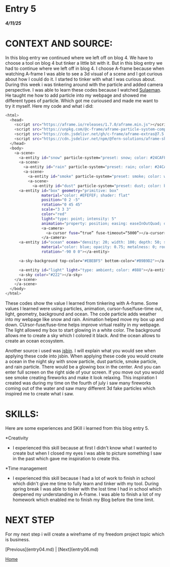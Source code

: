 # Entry 5
##### 4/11/25

<h1>CONTEXT AND SOURCE:</h1>
<p>In this blog entry we continued where we left off on blog 4. We have to choose a tool on blog 4 but tinker a little bit with it. But in this blog entry we had to continue where we left off in blog 4. I choose A-frame because when watching A-frame I was able to see a 3d visual of a scene and I got curious about how I could do it. I started to tinker with what I was curious about. During this week i was tinkering around with the particle and added camera perspective. I was able to learn these codes because I watched <a href="https://www.youtube.com/watch?v=8BeoaNm5kzw">Sulaeman</a>. He taught me how to add particle into my webpage and showed me different types of particle. Which got me curioused and made me want to try it myself. Here my code and what i did:</p>

```bash
<html>
  <head>
    <script src="https://aframe.io/releases/1.7.0/aframe.min.js"></script>
    <script src="https://unpkg.com/@c-frame/aframe-particle-system-component@1.2.x/dist/aframe-particle-system-component.min.js"></script>
    <script src="https://cdn.jsdelivr.net/gh/c-frame/aframe-extras@7.5.0/dist/aframe-extras.min.js"></script>
    <script src="https://cdn.jsdelivr.net/npm/@fern-solutions/aframe-sky-background/dist/sky-background.umd.min.js"></script>
  </head>
  <body>
    <a-scene>
      <a-entity id="snow" particle-system="preset: snow; color: #24CAFF; particleCount: 5000"></a-entity>
      <a-scene>
        <a-entity id="rain" particle-system="preset: rain; color: #24CAFF; particleCount: 5000"></a-entity>
        <a-scene>
          <a-entity id="smoke" particle-system="preset: smoke; color: white; particleCount: 5000"></a-entity>
          <a-scene>
            <a-entity id="dust" particle-system="preset: dust; color: brown; particleCount: 5000"></a-entity>
      <a-entity id="box" geometry="primitive: box"
                material="color: #EFEFEF; shader: flat"
                position="0 2 -5"
                rotation="0 45 45"
                scale="3 3 3"
                color="red" 
                light="type: point; intensity: 5"
                animation="property: position; easing: easeInOutQuad; dir: alternate; dur: 1000; to: 0 -0.10 -5; loop: true"></a-entity>
                <a-camera>
                  <a-cursor fuse=“true” fuse-timeout=“5000”></a-cursor>
                </a-camera>
      <a-entity id="ocean" ocean="density: 20; width: 100; depth: 50; speed: 4"
                material="color: blue; opacity: 0.75; metalness: 0; roughness: 1"
                rotation="-90 0 0"></a-entity>

      <a-sky-background top-color="#EBEBF5" bottom-color="#B9B9D2"></a-sky-background>

      <a-entity id="light" light="type: ambient; color: #888"></a-entity>
      <a-sky color="#222"></a-sky>
    </a-scene>
    </a-scene>
  </body>
</html>
```
<p>These codes show the value I learned from tinkering with A-frame. Some values I learned were using particles, animation, cursor-fuse/fuse-time out, light, geometry, background and ocean. The code particle adds weather into my webpage like snow and rain. Animation helped move my box up and down. CUrsor-fuse/fuse-time helps improve virtual reality in my webpage. The light allowed my box to start glowing in a white color. The background allows me to create a sky which I colored it black. And the ocean allows to create an ocean ecosystem. </p>
<p>Another source i used was <a href="https://jsbin.com/?html,output">jsbin</a>. I will explain what you would see when applying these code into jsbin. When applying these code you would create a ocean in the night sky with snow particle, dust particle, smoke particle, and rain particle. There would be a glowing box in the center. And you can enter full screen on the right side of your screen. If you move out you would see smoke creating fireworks and make it look relaxing. This inspiration I created was during my time on the fourth of july i saw many fireworks coming out of the water and saw many different 3d fake particles which inspired me to create what i saw.</p>

<h1>SKILLS:</h1>
<p>Here are some experiences and SKill i learned from this blog entry 5.</p>

*Creativity
  * I experienced this skill because at first I didn't know what I wanted to create but when I closed my eyes I was able to picture something I saw in the past which gave me inspiration to create this.

*Time management
  * I experienced this skill because I had a lot of work to finish in school which didn't give me time to fully learn and tinker with my tool. During spring break I was able to tinker with the lost time I had in school which deepened my understanding in A-frame. I was able to finish a lot of my homework which enabled me to finish my Blog before the time limit.
<h1>NEXT STEP</h1>
<p>For my next step i will create a wireframe of my freedom project topic which is business.</p>
[Previous](entry04.md) | [Next](entry06.md)

[Home](../README.md)


